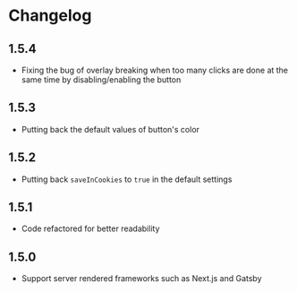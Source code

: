 # Changelog

## 1.5.4

* Fixing the bug of overlay breaking when too many clicks are done at the same time by disabling/enabling the button

## 1.5.3

* Putting back the default values of button's color

## 1.5.2

* Putting back `saveInCookies` to `true` in the default settings

## 1.5.1

* Code refactored for better readability

## 1.5.0

* Support server rendered frameworks such as Next.js and Gatsby
